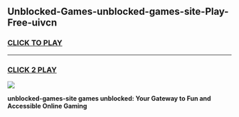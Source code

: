 
## Unblocked-Games-unblocked-games-site-Play-Free-uivcn
<h3>
<a href="https://premium76.site?title=unblocked-games-site&ref=18A1">CLICK TO PLAY</a></h3>
<hr>

<h3>
<a href="https://premium76.site?title=unblocked-games-site&ref=18A1">CLICK 2 PLAY</a>
  
</h3>

<a href="https://premium76.site?title=unblocked-games-site&ref=18A1"><img src="https://clearcache.store/games.png"></a>


**unblocked-games-site games unblocked: Your Gateway to Fun and Accessible Online Gaming**
